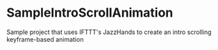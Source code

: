 SampleIntroScrollAnimation
==========================

Sample project that uses IFTTT's JazzHands to create an intro scrolling keyframe-based animation
